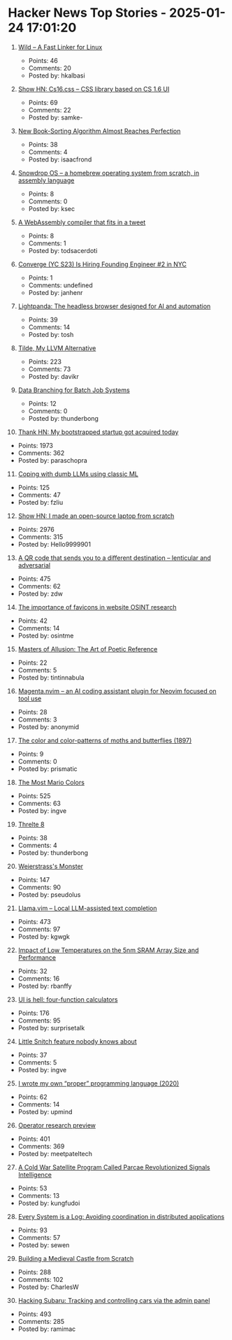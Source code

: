 # Hacker News Top Stories - 2025-01-24 17:01:20

1. [Wild – A Fast Linker for Linux](https://github.com/davidlattimore/wild)
   - Points: 46
   - Comments: 20
   - Posted by: hkalbasi

2. [Show HN: Cs16.css – CSS library based on CS 1.6 UI](https://cs16.samke.me)
   - Points: 69
   - Comments: 22
   - Posted by: samke-

3. [New Book-Sorting Algorithm Almost Reaches Perfection](https://www.quantamagazine.org/new-book-sorting-algorithm-almost-reaches-perfection-20250124/)
   - Points: 38
   - Comments: 4
   - Posted by: isaacfrond

4. [Snowdrop OS – a homebrew operating system from scratch, in assembly language](http://sebastianmihai.com/snowdrop/)
   - Points: 8
   - Comments: 0
   - Posted by: ksec

5. [A WebAssembly compiler that fits in a tweet](https://wasmgroundup.com/blog/wasm-compiler-in-a-tweet/)
   - Points: 8
   - Comments: 1
   - Posted by: todsacerdoti

6. [Converge (YC S23) Is Hiring Founding Engineer #2 in NYC](https://jobs.gem.com/converge/am9icG9zdDreA6I3WJ4ZJ1Yx_WHS5zKP)
   - Points: 1
   - Comments: undefined
   - Posted by: janhenr

7. [Lightpanda: The headless browser designed for AI and automation](https://github.com/lightpanda-io/browser)
   - Points: 39
   - Comments: 14
   - Posted by: tosh

8. [Tilde, My LLVM Alternative](https://yasserarg.com/tb)
   - Points: 223
   - Comments: 73
   - Posted by: davikr

9. [Data Branching for Batch Job Systems](https://isaacjordan.me/blog/2025/01/data-branching-for-batch-job-systems)
   - Points: 12
   - Comments: 0
   - Posted by: thunderbong

10. [Thank HN: My bootstrapped startup got acquired today](undefined)
   - Points: 1973
   - Comments: 362
   - Posted by: paraschopra

11. [Coping with dumb LLMs using classic ML](https://softwaredoug.com/blog/2025/01/21/llm-judge-decision-tree)
   - Points: 125
   - Comments: 47
   - Posted by: fzliu

12. [Show HN: I made an open-source laptop from scratch](https://www.byran.ee/posts/creation/)
   - Points: 2976
   - Comments: 315
   - Posted by: Hello9999901

13. [A QR code that sends you to a different destination – lenticular and adversarial](https://mstdn.social/@isziaui/113874436953157913)
   - Points: 475
   - Comments: 62
   - Posted by: zdw

14. [The importance of favicons in website OSINT research](https://www.osintme.com/index.php/2025/01/20/the-importance-of-favicons-in-website-osint-research/)
   - Points: 42
   - Comments: 14
   - Posted by: osintme

15. [Masters of Allusion: The Art of Poetic Reference](https://www.nytimes.com/2025/01/16/books/review/on-poetry-allusions-and-quotations.html)
   - Points: 22
   - Comments: 5
   - Posted by: tintinnabula

16. [Magenta.nvim – an AI coding assistant plugin for Neovim focused on tool use](https://github.com/dlants/magenta.nvim)
   - Points: 28
   - Comments: 3
   - Posted by: anonymid

17. [The color and color-patterns of moths and butterflies (1897)](https://publicdomainreview.org/collection/mayer-color-patterns/)
   - Points: 9
   - Comments: 0
   - Posted by: prismatic

18. [The Most Mario Colors](https://lmnt.me/blog/the-most-mario-colors.html)
   - Points: 525
   - Comments: 63
   - Posted by: ingve

19. [Threlte 8](https://threlte.xyz/blog/threlte-8)
   - Points: 38
   - Comments: 4
   - Posted by: thunderbong

20. [Weierstrass's Monster](https://www.quantamagazine.org/the-jagged-monstrous-function-that-broke-calculus-20250123/)
   - Points: 147
   - Comments: 90
   - Posted by: pseudolus

21. [Llama.vim – Local LLM-assisted text completion](https://github.com/ggml-org/llama.vim)
   - Points: 473
   - Comments: 97
   - Posted by: kgwgk

22. [Impact of Low Temperatures on the 5nm SRAM Array Size and Performance](https://semiengineering.com/impact-of-extremely-low-temperatures-on-the-5nm-sram-array-size-and-performance/)
   - Points: 32
   - Comments: 16
   - Posted by: rbanffy

23. [UI is hell: four-function calculators](https://lcamtuf.substack.com/p/ui-is-hell-four-function-calculators)
   - Points: 176
   - Comments: 95
   - Posted by: surprisetalk

24. [Little Snitch feature nobody knows about](https://lapcatsoftware.com/articles/2025/1/6.html)
   - Points: 37
   - Comments: 5
   - Posted by: ingve

25. [I wrote my own “proper” programming language (2020)](https://mukulrathi.com/create-your-own-programming-language/intro-to-compiler/)
   - Points: 62
   - Comments: 14
   - Posted by: upmind

26. [Operator research preview](https://openai.com/index/introducing-operator/)
   - Points: 401
   - Comments: 369
   - Posted by: meetpateltech

27. [A Cold War Satellite Program Called Parcae Revolutionized Signals Intelligence](https://spectrum.ieee.org/reconnaissance-satellite)
   - Points: 53
   - Comments: 13
   - Posted by: kungfudoi

28. [Every System is a Log: Avoiding coordination in distributed applications](https://restate.dev/blog/every-system-is-a-log-avoiding-coordination-in-distributed-applications/)
   - Points: 93
   - Comments: 57
   - Posted by: sewen

29. [Building a Medieval Castle from Scratch](https://www.guedelon.fr/en/)
   - Points: 288
   - Comments: 102
   - Posted by: CharlesW

30. [Hacking Subaru: Tracking and controlling cars via the admin panel](https://samcurry.net/hacking-subaru)
   - Points: 493
   - Comments: 285
   - Posted by: ramimac


